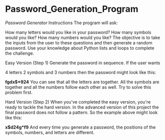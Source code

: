 # Password_Generation_Program
_Password Generator_
Instructions
The program will ask:

How many letters would you like in your password?
How many symbols would you like?
How many numbers would you like?
The objective is to take the inputs from the user to these questions and then generate a random password. Use your knowledge about Python lists and loops to complete the challenge.

Easy Version (Step 1)
Generate the password in sequence. If the user wants

4 letters
2 symbols and
3 numbers
then the password might look like this:

__fgdx$*924__
You can see that all the letters are together. All the symbols are together and all the numbers follow each other as well. Try to solve this problem first.

Hard Version (Step 2)
When you've completed the easy version, you're ready to tackle the hard version. In the advanced version of this project the final password does not follow a pattern. So the example above might look like this:

**x$d24g*f9**
And every time you generate a password, the positions of the symbols, numbers, and letters are different.
